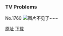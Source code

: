 ### TV Problems
No.1760
![图片不见了~~~](https://imgs.xkcd.com/comics/tv_problems.png)

[原址](https://xkcd.com//1760) [下载](https://imgs.xkcd.com/comics/tv_problems.png)

